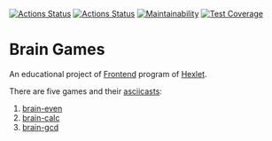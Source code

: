 [![Actions Status](https://github.com/juliaovod/frontend-project-lvl1/actions/workflows/hexlet-check.yml/badge.svg)](https://github.com/juliaovod/frontend-project-lvl1/actions/workflows/hexlet-check.yml)
[![Actions Status](https://github.com/juliaovod/frontend-project-lvl1/actions/workflows/nodejs-ci.yml/badge.svg)](https://github.com/juliaovod/frontend-project-lvl1/actions/workflows/nodejs-ci.yml)
[![Maintainability](https://api.codeclimate.com/v1/badges/a99a88d28ad37a79dbf6/maintainability)](https://codeclimate.com/github/codeclimate/codeclimate/maintainability)
[![Test Coverage](https://api.codeclimate.com/v1/badges/a99a88d28ad37a79dbf6/test_coverage)](https://codeclimate.com/github/codeclimate/codeclimate/test_coverage)

# Brain Games

An educational project of [Frontend](https://ru.hexlet.io/programs/frontend) program of [Hexlet](https://ru.hexlet.io/).

There are five games and their [asciicasts](https://asciinema.org/):

1. [brain-even](https://asciinema.org/a/qbCbMk8L9jQn7mDKnbzBh8bBM)
2. [brain-calc](https://asciinema.org/a/lrfZmDnXsC1gR0KVY43vWa8Iz)
3. [brain-gcd](https://asciinema.org/a/Lh80Pxo2iFWxoHXXxCivrUVfF)
